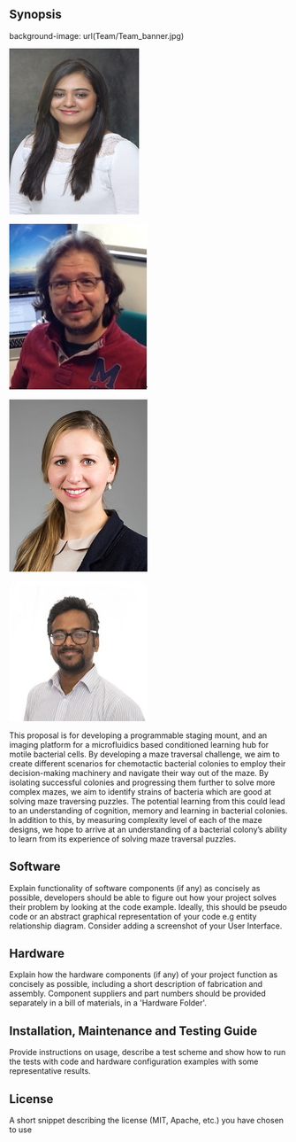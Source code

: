 ## Synopsis
background-image: url(Team/Team_banner.jpg)

![Dr. Pahini Pandya](Team/Pahini_Pandya.jpg "Pahini Pandya")

![Dr. Emre Ozer](Team/Emre_Ozer.jpg "Dr. Emre Ozer")

![Tanya Hutter](Team/Tanya_Hutter.jpg "Tanya Hutter")

![Varun Kothamachu](Team/Varun_Kothamachu.jpg "Varun Kothamachu")

This proposal is for developing a programmable staging mount, and an imaging platform for a microfluidics based conditioned learning hub for motile bacterial cells. By developing a maze traversal challenge, we aim to create different scenarios for chemotactic bacterial colonies to employ their decision-making machinery and navigate their way out of the maze. By isolating successful colonies and progressing them further to solve more complex mazes, we aim to identify strains of bacteria which are good at solving maze traversing puzzles. The potential learning from this could lead to an understanding of cognition, memory and learning in bacterial colonies. In addition to this, by measuring complexity level of each of the maze designs, we hope to arrive at an understanding of a bacterial colony’s ability to learn from its experience of solving maze traversal puzzles. 

## Software

Explain functionality of software components (if any) as concisely as possible, developers should be able to figure out how your project solves their problem by looking at the code example. Ideally, this should be pseudo code or an abstract graphical representation of your code e.g entity relationship diagram. Consider adding a screenshot of your User Interface.

## Hardware

Explain how the hardware components (if any) of your project function as concisely as possible, including a short description of fabrication and assembly. Component suppliers and part numbers should be provided separately in a bill of materials, in a 'Hardware Folder'.

## Installation, Maintenance and Testing Guide

Provide instructions on usage, describe a test scheme and show how to run the tests with code and hardware configuration examples with some representative results.

## License

A short snippet describing the license (MIT, Apache, etc.) you have chosen to use
